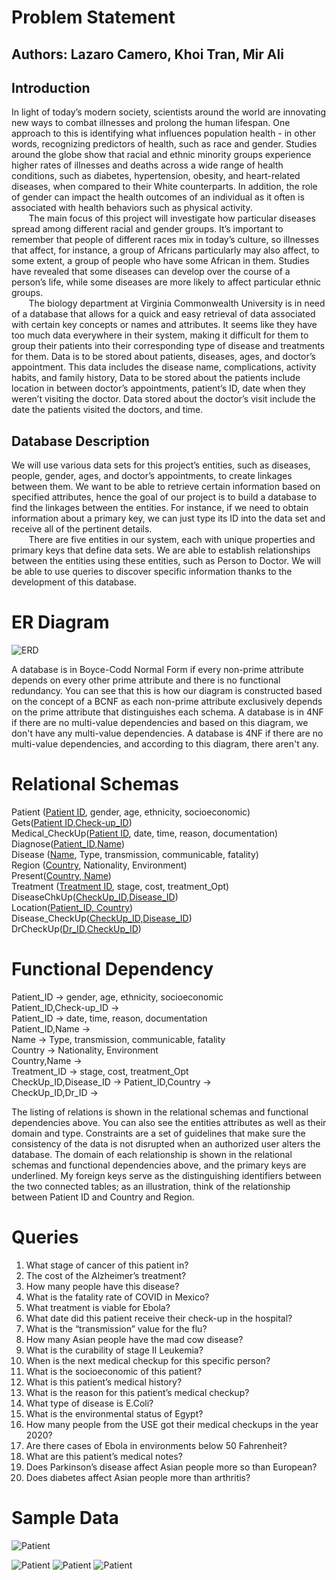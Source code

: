 # Problem Statement
## Authors: Lazaro Camero, Khoi Tran, Mir Ali

## Introduction

In light of today’s modern society, scientists around the world are innovating new ways to combat illnesses and prolong the human lifespan. One approach to this is identifying what influences population health - in other words, recognizing predictors of health, such as race and gender. Studies around the globe show that racial and ethnic minority groups experience higher rates of illnesses and deaths across a wide range of health conditions, such as diabetes, hypertension, obesity, and heart-related diseases, when compared to their White counterparts. In addition, the role of gender can impact the health outcomes of an individual as it often is associated with health behaviors such as physical activity.<br />
&nbsp; &nbsp; &nbsp; &nbsp;The main focus of this project will investigate how particular diseases spread among different racial and gender groups. It’s important to remember that people of different races mix in today’s culture, so illnesses that affect, for instance, a group of Africans particularly may also affect, to some extent, a group of people who have some African in them. Studies have revealed that some diseases can develop over the course of a person’s life, while some diseases are more likely to affect particular ethnic groups.<br />
&nbsp; &nbsp; &nbsp; &nbsp;The biology department at Virginia Commonwealth University is in need of a database that allows for a quick and easy retrieval of data associated with certain key concepts or names and attributes. It seems like they have too much data everywhere in their system, making it difficult for them to group their patients into their corresponding type of disease and treatments for them. Data is to be stored about patients, diseases, ages, and doctor’s appointment. This data includes the disease name, complications, activity habits, and family history, Data to be stored about the patients include location in between doctor’s appointments, patient’s ID, date when they weren’t visiting the doctor. Data stored about the doctor’s visit include the date the patients visited the doctors, and time.

## Database Description
We will use various data sets for this project’s entities, such as diseases, people, gender, ages, and doctor’s appointments, to create linkages between them. We want to be able to retrieve certain information based on specified attributes, hence the goal of our project is to build a database to find the linkages between the entities. For instance, if we need to obtain information about a primary key, we can just type its ID into the data set and receive all of the pertinent details.<br />
&nbsp; &nbsp; &nbsp; &nbsp;There are five entities in our system, each with unique properties and primary keys that define data sets. We are able to establish relationships between the entities using these entities, such as Person to Doctor. We will be able to use queries to discover specific information thanks to the development of this database. 

# ER Diagram
![ERD](updated_ER.drawio-1.png)

A database is in Boyce-Codd Normal Form if every non-prime attribute depends on every other prime attribute and there is no functional redundancy. You can see that this is how our diagram is constructed based on the concept of a BCNF as each non-prime attribute exclusively depends on the prime attribute that distinguishes each schema. A database is in 4NF if there are no multi-value dependencies and based on this diagram, we don't have any multi-value dependencies. A database is 4NF if there are no multi-value dependencies, and according to this diagram, there aren't any.

# Relational Schemas
Patient (<ins>Patient ID</ins>, gender, age, ethnicity, socioeconomic)<br />
Gets(<ins>Patient ID,Check-up_ID</ins>)<br />
Medical_CheckUp(<ins>Patient ID</ins>, date, time, reason, documentation)<br />
Diagnose(<ins>Patient_ID,Name</ins>)<br />
Disease (<ins>Name</ins>, Type, transmission, communicable, fatality)<br />
Region (<ins>Country</ins>, Nationality, Environment)<br />
Present(<ins>Country, Name</ins>)<br />
Treatment (<ins>Treatment ID</ins>, stage, cost, treatment_Opt)<br />
DiseaseChkUp(<ins>CheckUp_ID,Disease_ID</ins>)<br />
Location(<ins>Patient_ID, Country</ins>)<br />
Disease_CheckUp(<ins>CheckUp_ID,Disease_ID</ins>)<br />
DrCheckUp(<ins>Dr_ID,CheckUp_ID</ins>)<br />

# Functional Dependency
Patient_ID -> gender, age, ethnicity, socioeconomic<br />
Patient_ID,Check-up_ID -> <br />
Patient_ID -> date, time, reason, documentation<br />
Patient_ID,Name -> <br />
Name -> Type, transmission, communicable, fatality<br />
Country -> Nationality, Environment<br />
Country,Name -><br />
Treatment_ID -> stage, cost, treatment_Opt<br />
CheckUp_ID,Disease_ID ->
Patient_ID,Country -> <br />
CheckUp_ID,Dr_ID -><br />


The listing of relations is shown in the relational schemas and functional dependencies above. You can also see the entities attributes as well as their domain and type. Constraints are a set of guidelines that make sure the consistency of the data is not disrupted when an authorized user alters the database. The domain of each relationship is shown in the relational schemas and functional dependencies above, and the primary keys are underlined. My foreign keys serve as the distinguishing identifiers between the two connected tables; as an illustration, think of the relationship between Patient ID and Country and Region.

# Queries
1. What stage of cancer of this patient in?
2. The cost of the Alzheimer’s treatment?
3. How many people have this disease?
4. What is the fatality rate of COVID in Mexico?
5. What treatment is viable for Ebola?
6. What date did this patient receive their check-up in the hospital?
7. What is the “transmission” value for the flu?
8. How many Asian people have the mad cow disease?
9. What is the curability of stage II Leukemia?
10. When is the next medical checkup for this specific person?
11. What is the socioeconomic of this patient?
12. What is this patient’s medical history?
13. What is the reason for this patient’s medical checkup?
14. What type of disease is E.Coli?
15. What is the environmental status of Egypt?
16. How many people from the USE got their medical checkups in the year 2020?
17. Are there cases of Ebola in environments below 50 Fahrenheit?
18. What are this patient’s medical notes?
19. Does Parkinson’s disease affect Asian people more so than European?
20. Does diabetes affect Asian people more than arthritis?

# Sample Data
![Patient](./Doc1-1.png)
<!-- <!-- ![Patient](./medical_checkups-1.png) -->
![Patient](./Doc1-2.png)
![Patient](./Doc1-3.png)
![Patient](./Doc1-4.png)
